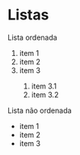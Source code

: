 <h1>Listas</h1>
Lista ordenada
<ol>
  <li>item 1</li>
  <li>item 2</li>
  <li>item 3</li>
  <ol>
    <li>item 3.1</li>
    <li>item 3.2</li>
  </ol>
</ol>
Lista não ordenada
<ul>
   <li>item 1</li>
  <li>item 2</li>
  <li>item 3</li>
</ul>

